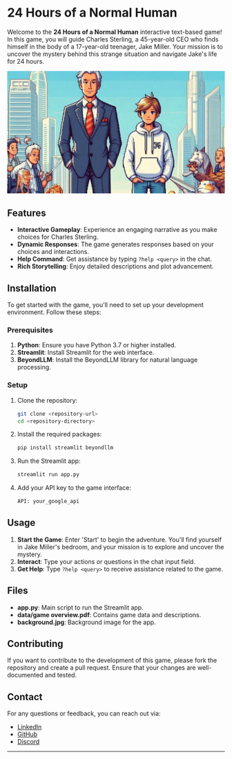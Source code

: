 # 24 Hours of a Normal Human

Welcome to the **24 Hours of a Normal Human** interactive text-based game! In this game, you will guide Charles Sterling, a 45-year-old CEO who finds himself in the body of a 17-year-old teenager, Jake Miller. Your mission is to uncover the mystery behind this strange situation and navigate Jake's life for 24 hours.

![Game Background](https://github.com/Leander-Antony/BeyondLLM/blob/main/Text%20based%20Game%20using%20BeyondLLM/background.jpg)

## Features
- **Interactive Gameplay**: Experience an engaging narrative as you make choices for Charles Sterling.
- **Dynamic Responses**: The game generates responses based on your choices and interactions.
- **Help Command**: Get assistance by typing `?help <query>` in the chat.
- **Rich Storytelling**: Enjoy detailed descriptions and plot advancement.

## Installation

To get started with the game, you'll need to set up your development environment. Follow these steps:

### Prerequisites

1. **Python**: Ensure you have Python 3.7 or higher installed.
2. **Streamlit**: Install Streamlit for the web interface.
3. **BeyondLLM**: Install the BeyondLLM library for natural language processing.

### Setup

1. Clone the repository:
    ```bash
    git clone <repository-url>
    cd <repository-directory>
    ```

2. Install the required packages:
    ```bash
    pip install streamlit beyondllm
    ```

3. Run the Streamlit app:
    ```bash
    streamlit run app.py
    ```

4. Add your API key to the game interface:
    ```bash
    API: your_google_api
    ```



## Usage

1. **Start the Game**: Enter 'Start' to begin the adventure. You'll find yourself in Jake Miller's bedroom, and your mission is to explore and uncover the mystery.
2. **Interact**: Type your actions or questions in the chat input field.
3. **Get Help**: Type `?help <query>` to receive assistance related to the game.

## Files

- **app.py**: Main script to run the Streamlit app.
- **data/game overview.pdf**: Contains game data and descriptions.
- **background.jpg**: Background image for the app.

## Contributing

If you want to contribute to the development of this game, please fork the repository and create a pull request. Ensure that your changes are well-documented and tested.


## Contact

For any questions or feedback, you can reach out via:

- [LinkedIn](https://www.linkedin.com/in/leanderantony/)
- [GitHub](https://github.com/Leander-Antony)
- [Discord](https://discord.com/invite/NvxxvWB5v2)

---
